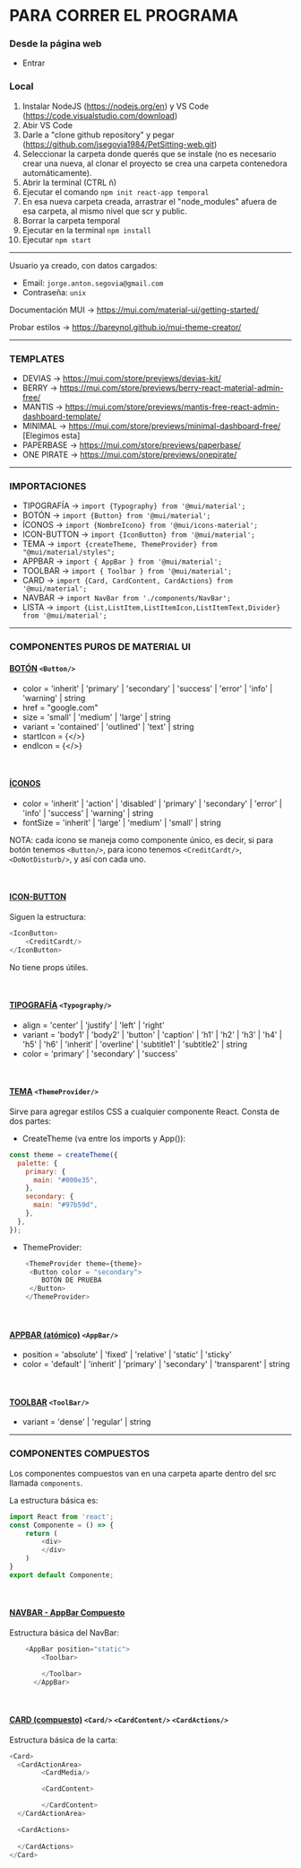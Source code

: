 # PARA CORRER EL PROGRAMA

### **Desde la página web** 
* Entrar 

### **Local** 

1. Instalar NodeJS (https://nodejs.org/en) y VS Code (https://code.visualstudio.com/download)
2. Abir VS Code
3. Darle a "clone github repository" y pegar (https://github.com/jsegovia1984/PetSitting-web.git)
4. Seleccionar la carpeta donde querés que se instale (no es necesario crear una nueva, al clonar el proyecto se crea una carpeta contenedora automáticamente).
5. Abrir la terminal (CTRL ñ)
6. Ejecutar el comando `npm init react-app temporal`
7. En esa nueva carpeta creada, arrastrar el "node_modules" afuera de esa carpeta, al mismo nivel que scr y public.
8. Borrar la carpeta temporal
9. Ejecutar en la terminal `npm install`
10. Ejecutar `npm start`

---

Usuario ya creado, con datos cargados:
* Email: `jorge.anton.segovia@gmail.com`
* Contraseña: `unix`

Documentación MUI -> https://mui.com/material-ui/getting-started/

Probar estilos -> https://bareynol.github.io/mui-theme-creator/

---
### **TEMPLATES** 
* DEVIAS -> https://mui.com/store/previews/devias-kit/
* BERRY -> https://mui.com/store/previews/berry-react-material-admin-free/
* MANTIS -> https://mui.com/store/previews/mantis-free-react-admin-dashboard-template/
* MINIMAL -> https://mui.com/store/previews/minimal-dashboard-free/ [Elegimos esta]
* PAPERBASE -> https://mui.com/store/previews/paperbase/
* ONE PIRATE -> https://mui.com/store/previews/onepirate/
---

### **IMPORTACIONES** 

* TIPOGRAFÍA -> `import {Typography} from '@mui/material';`
* BOTÓN -> `import {Button} from '@mui/material';`
* ÍCONOS -> `import {NombreIcono} from '@mui/icons-material';`
* ICON-BUTTON -> `import {IconButton} from '@mui/material';`
* TEMA -> `import {createTheme, ThemeProvider} from "@mui/material/styles";`
* APPBAR -> `import { AppBar } from '@mui/material';`
* TOOLBAR -> `import { Toolbar } from '@mui/material';`
* CARD -> `import {Card, CardContent, CardActions} from '@mui/material';`
* NAVBAR -> `import NavBar from './components/NavBar';`
* LISTA -> `import {List,ListItem,ListItemIcon,ListItemText,Divider} from '@mui/material';`

----

### **COMPONENTES PUROS DE MATERIAL UI**

#### [BOTÓN](https://mui.com/material-ui/api/button/) `<Button/>`
* color = 'inherit' | 'primary' | 'secondary' | 'success' | 'error' | 'info' | 'warning' | string
* href = "google.com"
* size = 'small' | 'medium' | 'large' | string
* variant = 'contained' | 'outlined' | 'text' | string
* startIcon = {</>}
* endIcon = {</>}

<br>

#### [ÍCONOS](https://mui.com/material-ui/api/icon/)
* color = 'inherit' | 'action' | 'disabled' | 'primary' | 'secondary' | 'error' | 'info' | 'success' | 'warning' | string
* fontSize = 'inherit' | 'large' | 'medium' | 'small' | string

NOTA: cada ícono se maneja como componente único, es decir, si para botón tenemos `<Button/>`, para icono tenemos
`<CreditCardt/>`, `<DoNotDisturb/>`, y así con cada uno.

<br>

#### [ICON-BUTTON](https://mui.com/material-ui/api/icon-button/)
Siguen la estructura:
```javascript 
<IconButton>
    <CreditCardt/>
</IconButton>
```      

No tiene props útiles.
  
<br>

#### [TIPOGRAFÍA](https://mui.com/material-ui/api/typography/) `<Typography/>`
* align = 'center' | 'justify' | 'left' | 'right'
* variant = 'body1' | 'body2' | 'button' | 'caption' | 'h1' | 'h2' | 'h3' | 'h4' | 'h5' | 'h6' | 'inherit' | 'overline' | 'subtitle1' | 'subtitle2' | string
* color = 'primary' | 'secondary' | 'success'

<br>

#### [TEMA](https://mui.com/material-ui/customization/theming/#theme-provider) `<ThemeProvider/>`
Sirve para agregar estilos CSS a cualquier componente React. Consta de dos partes:
* CreateTheme (va entre los imports y App()):
```javascript
const theme = createTheme({
  palette: {
    primary: {
      main: "#000e35",
    },
    secondary: {
      main: "#97b59d",
    },
  },
});
```
* ThemeProvider:
```javascript
    <ThemeProvider theme={theme}>
     <Button color = "secondary">
        BOTÓN DE PRUEBA
     </Button>
    </ThemeProvider>
```
<br>

#### [APPBAR (atómico)](https://mui.com/material-ui/api/app-bar/) `<AppBar/>`
* position = 'absolute' | 'fixed' | 'relative' | 'static' | 'sticky'
* color = 'default' | 'inherit' | 'primary' | 'secondary' | 'transparent' | string
<br>

#### [TOOLBAR](https://mui.com/material-ui/api/toolbar/) `<ToolBar/>`
* variant = 'dense' | 'regular' | string
---

### **COMPONENTES COMPUESTOS**

Los componentes compuestos van en una carpeta aparte dentro del src llamada `components`.

La estructura básica es:
```javascript
import React from 'react';
const Componente = () => {
    return (
        <div>
        </div>
    )
}
export default Componente;
```

<br>

#### [NAVBAR - AppBar Compuesto](https://mui.com/material-ui/react-app-bar/)

Estructura básica del NavBar:
```javascript
    <AppBar position="static">
        <Toolbar>

        </Toolbar>
      </AppBar>
```
<br>

#### [CARD (compuesto)](https://mui.com/material-ui/react-card/) `<Card/>` `<CardContent/>` `<CardActions/>`
Estructura básica de la carta:
```javascript
<Card>
  <CardActionArea> 
        <CardMedia/>

        <CardContent>

        </CardContent>
  </CardActionArea>

  <CardActions>
      
  </CardActions>
</Card>
```
<br>